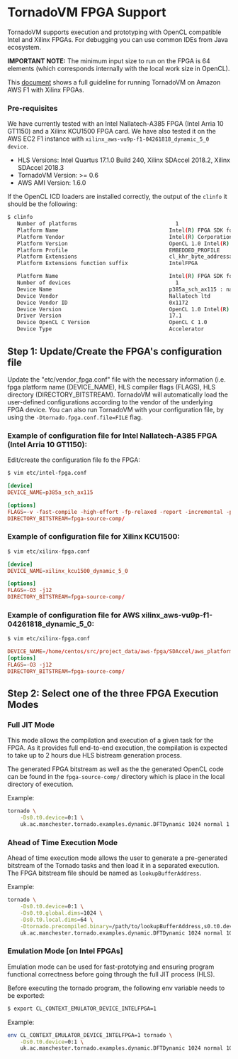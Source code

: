 # TornadoVM FPGA Support

TornadoVM supports execution and prototyping with OpenCL compatible Intel and Xilinx FPGAs. For debugging you can use common IDEs from Java ecosystem.

**IMPORTANT NOTE:** The minimum input size to run on the FPGA is 64 elements (which corresponds internally with the local work size in OpenCL).

This [document](16_AWS.md) shows a full guideline for running TornadoVM on Amazon AWS F1 with Xilinx FPGAs.


### Pre-requisites

We have currently tested with an Intel Nallatech-A385 FPGA (Intel Arria 10 GT1150) and a Xilinx KCU1500 FPGA card.
We have also tested it on the AWS EC2 F1 instance with `xilinx_aws-vu9p-f1-04261818_dynamic_5_0 device`.

* HLS Versions: Intel Quartus 17.1.0 Build 240, Xilinx SDAccel 2018.2, Xilinx SDAccel 2018.3
* TornadoVM Version: >= 0.6
* AWS AMI Version: 1.6.0

If the OpenCL ICD loaders are installed correctly, the output of the ```clinfo``` it should be the following:  

```bash
$ clinfo
   Number of platforms                               1
   Platform Name                                   Intel(R) FPGA SDK for OpenCL(TM)
   Platform Vendor                                 Intel(R) Corporation
   Platform Version                                OpenCL 1.0 Intel(R) FPGA SDK for OpenCL(TM), Version 17.1
   Platform Profile                                EMBEDDED_PROFILE
   Platform Extensions                             cl_khr_byte_addressable_store cles_khr_int64 cl_intelfpga_live_object_tracking cl_intelfpga_compiler_mode cl_khr_icd cl_khr_3d_image_writes
   Platform Extensions function suffix             IntelFPGA

   Platform Name                                   Intel(R) FPGA SDK for OpenCL(TM)
   Number of devices                                 1
   Device Name                                     p385a_sch_ax115 : nalla_pcie (aclnalla_pcie0)
   Device Vendor                                   Nallatech ltd
   Device Vendor ID                                0x1172
   Device Version                                  OpenCL 1.0 Intel(R) FPGA SDK for OpenCL(TM), Version 17.1
   Driver Version                                  17.1
   Device OpenCL C Version                         OpenCL C 1.0
   Device Type                                     Accelerator
```

## Step 1: Update/Create the FPGA's configuration file

Update the "etc/vendor_fpga.conf" file with the necessary information (i.e. fpga platform name (DEVICE_NAME), HLS compiler flags (FLAGS), HLS directory (DIRECTORY_BITSTREAM). TornadoVM will automatically load the user-defined configurations according to the vendor of the underlying FPGA device.  You can also run TornadoVM with your configuration file, by using the `-Dtornado.fpga.conf.file=FILE` flag.

### Example of configuration file for Intel Nallatech-A385 FPGA (Intel Arria 10 GT1150):

Edit/create the configuration file fo the FPGA:

```bash
$ vim etc/intel-fpga.conf
```

```conf
[device]
DEVICE_NAME=p385a_sch_ax115

[options]
FLAGS=-v -fast-compile -high-effort -fp-relaxed -report -incremental -profile
DIRECTORY_BITSTREAM=fpga-source-comp/
```

### Example of configuration file for Xilinx KCU1500:

```bash
$ vim etc/xilinx-fpga.conf
```

```conf
[device]
DEVICE_NAME=xilinx_kcu1500_dynamic_5_0

[options]
FLAGS=-O3 -j12
DIRECTORY_BITSTREAM=fpga-source-comp/
```

### Example of configuration file for AWS xilinx_aws-vu9p-f1-04261818_dynamic_5_0:

```bash
$ vim etc/xilinx-fpga.conf
```

```conf
DEVICE_NAME=/home/centos/src/project_data/aws-fpga/SDAccel/aws_platform/xilinx_aws-vu9p-f1-04261818_dynamic_5_0/xilinx_aws-vu9p-f1-04261818_dynamic_5_0.xpfm
[options]
FLAGS=-O3 -j12
DIRECTORY_BITSTREAM=fpga-source-comp/
```

## Step 2: Select one of the three FPGA Execution Modes  

### Full JIT Mode  

This mode allows the compilation and execution of a given task for the FPGA. As it provides full end-to-end execution, the compilation is expected to take up to 2 hours due HLS bistream generation process.  

The generated FPGA bitstream as well as the the generated OpenCL code can be found in the `fpga-source-comp/` directory which is place in the local directory of execution.

Example:

```bash
tornado \
    -Ds0.t0.device=0:1 \
    uk.ac.manchester.tornado.examples.dynamic.DFTDynamic 1024 normal 1
```

### Ahead of Time Execution Mode

Ahead of time execution mode allows the user to generate a pre-generated bitstream of the Tornado tasks and then load it in a separated execution. The FPGA bitstream file should be named as `lookupBufferAddress`.

Example:  

```bash
tornado \
    -Ds0.t0.device=0:1 \
    -Ds0.t0.global.dims=1024 \
    -Ds0.t0.local.dims=64 \
    -Dtornado.precompiled.binary=/path/to/lookupBufferAddress,s0.t0.device=0:1 \
    uk.ac.manchester.tornado.examples.dynamic.DFTDynamic 1024 normal 10
```

### Emulation Mode [on Intel FPGAs]

Emulation mode can be used for fast-prototying and ensuring program functional correctness before going through the full JIT process (HLS).

Before executing the tornado program, the following env variable needs to be exported:  

```bash
$ export CL_CONTEXT_EMULATOR_DEVICE_INTELFPGA=1
```

Example:  

```bash
env CL_CONTEXT_EMULATOR_DEVICE_INTELFPGA=1 tornado \
    -Ds0.t0.device=0:1 \
    uk.ac.manchester.tornado.examples.dynamic.DFTDynamic 1024 normal 10
```
